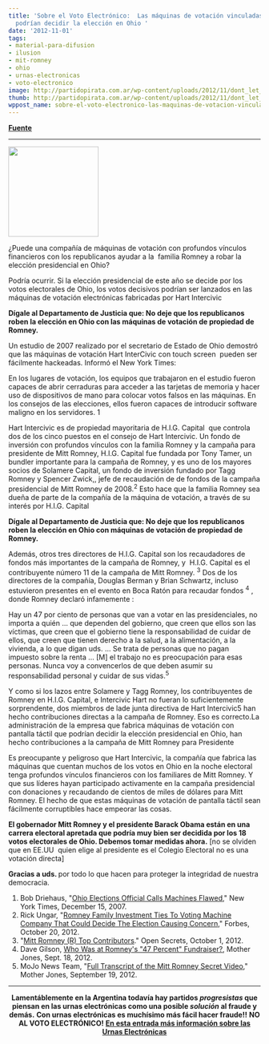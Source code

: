 ```yaml
---
title: 'Sobre el Voto Electrónico:  Las máquinas de votación vinculadas a los Romney
  podrían decidir la elección en Ohio '
date: '2012-11-01'
tags:
- material-para-difusion
- ilusion
- mit-romney
- ohio
- urnas-electronicas
- voto-electronico
image: http://partidopirata.com.ar/wp-content/uploads/2012/11/dont_let_repub_steal_election_180.gif
thumb: http://partidopirata.com.ar/wp-content/uploads/2012/11/dont_let_repub_steal_election_180-150x150.gif
wppost_name: sobre-el-voto-electronico-las-maquinas-de-votacion-vinculadas-a-los-romney-podrian-decidir-la-eleccion-en-ohio
---
```


<strong><a href="http://act.credoaction.com/campaign/hart_romney/" target="_blank">Fuente</a></strong>

<hr />

<a href="http://partidopirata.com.ar/wp-content/uploads/2012/11/dont_let_repub_steal_election_180.gif"><img class="alignright size-full wp-image-7178" title="dont_let_repub_steal_election_180" src="http://partidopirata.com.ar/wp-content/uploads/2012/11/dont_let_repub_steal_election_180.gif" alt="" width="180" height="180" /></a>

¿Puede una compañía de máquinas de votación con profundos vínculos financieros con los republicanos ayudar a la  familia Romney a robar la elección presidencial en Ohio?

Podría ocurrir. Si la elección presidencial de este año se decide por los votos electorales de Ohio, los votos decisivos podrían ser lanzados en las máquinas de votación electrónicas fabricadas por Hart Intercivic

<strong>Dígale al Departamento de Justicia que: No deje que los republicanos roben la elección en Ohio con las máquinas de votación de propiedad de Romney.</strong>

Un estudio de 2007 realizado por el secretario de Estado de Ohio demostró que las máquinas de votación Hart InterCivic con touch screen  pueden ser fácilmente hackeadas. Informó el New York Times:

En los lugares de votación, los equipos que trabajaron en el estudio fueron capaces de abrir cerraduras para acceder a las tarjetas de memoria y hacer uso de dispositivos de mano para colocar votos falsos en las máquinas. En los consejos de las elecciones, ellos fueron capaces de introducir software maligno en los servidores. 1

Hart Intercivic es de propiedad mayoritaria de H.I.G. Capital  que controla dos de los cinco puestos en el consejo de Hart Intercivic. Un fondo de inversión con profundos vínculos con la familia Romney y la campaña para presidente de Mitt Romney, H.I.G. Capital fue fundada por Tony Tamer, un bundler importante para la campaña de Romney, y es uno de los mayores socios de Solamere Capital, un fondo de inversión fundado por Tagg Romney y Spencer Zwick,, jefe de recaudación de de fondos de la campaña presidencial de Mitt Romney de 2008.<sup>2</sup> Esto hace que la familia Romney sea dueña de parte de la compañía de la máquina de votación, a través de su interés por H.I.G. Capital

<strong>Dígale al Departamento de Justicia que: No deje que los republicanos roben la elección en Ohio con máquinas de votación de propiedad de Romney.</strong>

Además, otros tres directores de H.I.G. Capital son los recaudadores de fondos más importantes de la campaña de Romney, y  H.I.G. Capital es el contribuyente número 11 de la campaña de Mitt Romney. <sup>3</sup> Dos de los directores de la compañía, Douglas Berman y Brian Schwartz, incluso estuvieron presentes en el evento en Boca Ratón para recaudar fondos <sup>4</sup> , donde Romney declaró infamemente :

Hay un 47 por ciento de personas que van a votar en las presidenciales, no importa a quién ... que dependen del gobierno, que creen que ellos son las víctimas, que creen que el gobierno tiene la responsabilidad de cuidar de ellos, que creen que tienen derecho a la salud, a la alimentación, a la vivienda, a lo que digan uds. ... Se trata de personas que no pagan impuesto sobre la renta ... [M] el trabajo no es preocupación para esas personas. Nunca voy a convencerlos de que deben asumir su responsabilidad personal y cuidar de sus vidas.<sup>5</sup>

Y como si los lazos entre Solamere y Tagg Romney, los contribuyentes de Romney en H.I.G. Capital, e Intercivic Hart no fueran lo suficientemente sorprendente, dos miembros de lade junta directiva de Hart Intercivic5 han hecho contribuciones directas a la campaña de Romney. Eso es correcto.La administración de la empresa que fabrica máquinas de votación con pantalla táctil que podrían decidir la elección presidencial en Ohio, han hecho contribuciones a la campaña de Mitt Romney para Presidente

Es preocupante y peligroso que Hart Intercivic, la compañía que fabrica las máquinas que cuentan muchos de los votos en Ohio en la noche electoral tenga profundos vínculos financieros con los familiares de Mitt Romney. Y que sus líderes hayan participado activamente en la campaña presidencial con donaciones y recaudando de cientos de miles de dólares para Mitt Romney. El hecho de que estas máquinas de votación de pantalla táctil sean fácilmente corruptibles hace empeorar las cosas.

<strong>El gobernador Mitt Romney y el presidente Barack Obama están en una carrera electoral apretada que podría muy bien ser decidida por los 18 votos electorales de Ohio. Debemos tomar medidas ahora.</strong> [no se olviden que en EE.UU  quien elige al presidente es el Colegio Electoral no es una votación directa]

<strong>Gracias a uds. </strong>por todo lo que hacen para proteger la integridad de nuestra democracia.

1. Bob Driehaus, "<a href="http://www.nytimes.com/2007/12/15/us/15ohio.html">Ohio Elections Official Calls Machines Flawed</a>," New York Times, December 15, 2007.
2. Rick Ungar, "<a href="http://www.forbes.com/sites/rickungar/2012/10/20/romney-family-investment-ties-to-voting-machine-company-that-could-decide-the-election-causes-concern/">Romney Family Investment Ties To Voting Machine Company That Could Decide The Election Causing Concern</a>," Forbes, October 20, 2012.
3. "<a href="http://www.opensecrets.org/pres12/contrib.php?id=N00000286">Mitt Romney (R) Top Contributors</a>." Open Secrets, October 1, 2012.
4. Dave Gilson, <a href="http://www.motherjones.com/mojo/2012/09/romney-47-percent-fundraiser-florida">Who Was at Romney's "47 Percent" Fundraiser?</a>, Mother Jones, Sept. 18, 2012.
5. MoJo News Team, "<a href="http://www.motherjones.com/politics/2012/09/full-transcript-mitt-romney-secret-video">Full Transcript of the Mitt Romney Secret Video</a>," Mother Jones, September 19, 2012.

<hr />
<p style="text-align: center;"><strong>Lamentáblemente en la Argentina todavía hay partidos <em>progresistas</em> que piensan en las urnas electrónicas como una posible <em>solución</em> al fraude y demás.</strong>
<strong> Con urnas electrónicas es muchísimo más fácil hacer fraude!!</strong>
<strong> NO AL VOTO ELECTRÓNICO!</strong>
<strong> <a href="http://partidopirata.com.ar/6732/sobre-las-urnas-electronicas-sus-problemas-y-los-periodistas-que-tienen-miedo-de-demostrar-que-no-saben">En esta entrada más información sobre las Urnas Electrónicas</a></strong></p>
